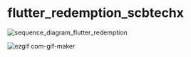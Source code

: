 # flutter_redemption_scbtechx

![sequence_diagram_flutter_redemption](https://user-images.githubusercontent.com/118673386/226559854-144109b3-6398-49b7-890c-709c2dbb8cf9.png)


![ezgif com-gif-maker](https://github.com/nopparatma/flutter_redemption_scbtechx/assets/118673386/97aec472-c259-4183-baec-9738cb05cde4)

